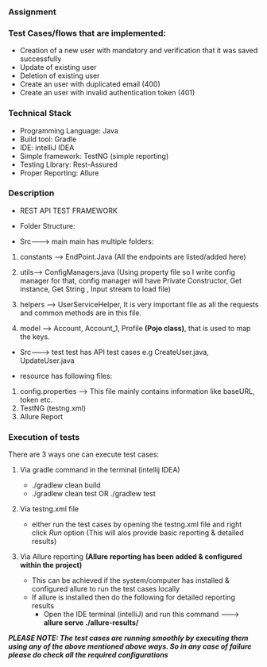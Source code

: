 ### Assignment


### Test Cases/flows that are implemented:
* Creation of a new user with mandatory and verification that it was saved successfully
* Update of existing user 
* Deletion of existing user
* Create an user with duplicated email (400)
* Create an user with invalid authentication token (401)

### Technical Stack

* Programming Language: Java
* Build tool: Gradle
* IDE: intelliJ IDEA
* Simple framework: TestNG (simple reporting)
* Testing Library: Rest-Assured
* Proper Reporting: Allure 

### Description

* REST API TEST FRAMEWORK

* Folder Structure:

* Src---> main
main has multiple folders:
1. constants --> EndPoint.Java (All the endpoints are listed/added here)

2. utils--> ConfigManagers.java (Using property file so I write config manager for that, config manager will have Private Constructor, Get instance, Get String , Input stream to load file)

3. helpers --> UserServiceHelper, It is very important file as all the requests and common methods are in this file.

4. model --> Account, Account_1, Profile **(Pojo class)**, that is used to map the keys.


* Src---> test
test has API test cases e.g CreateUser.java, UpdateUser.java

* resource has following files:
1. config.properties --> This file mainly contains information like baseURL, token etc.
2. TestNG (testng.xml)
3. Allure Report

### Execution of tests

There are 3 ways one can execute test cases:

1. Via gradle command in the terminal (intellij IDEA)
   * ./gradlew clean build
   * ./gradlew clean test OR  ./gradlew test

2. Via testng.xml file 
   * either run the test cases by opening the testng.xml file and right click *Run* option (This will alos provide basic reporting & detailed results)

3. Via Allure reporting **(Allure reporting has been added & configured within the project)**
   * This can be achieved if the system/computer has installed & configured allure to run the test cases locally
   * If allure is installed then do the following for detailed reporting results
       * Open the IDE terminal (intelliJ) and run this command ---> **allure serve ./allure-results/**

***PLEASE NOTE: The test cases are running smoothly by executing them using any of the above mentioned above ways. So in any case of failure please do check all the required configurations***
